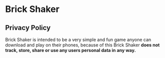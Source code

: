 # Brick Shaker
 
## Privacy Policy  
Brick Shaker is intended to be a very simple and fun game anyone can download and play on their phones, 
because of this Brick Shaker **does not track, store, share or use any users personal data in any way.**